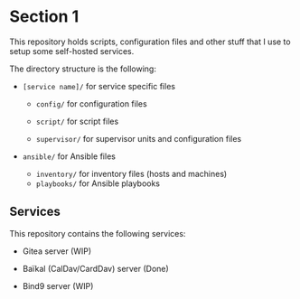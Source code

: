 # Section 1

This repository holds scripts, configuration files and other stuff that I use to setup some self-hosted services.

The directory structure is the following:

- `[service name]/` for service specific files

    - `config/` for configuration files

    - `script/` for script files

    - `supervisor/` for supervisor units and configuration files

- `ansible/` for Ansible files
    - `inventory/` for inventory files (hosts and machines)
    - `playbooks/` for Ansible playbooks


## Services

This repository contains the following services:

- Gitea server (WIP)

- Baïkal (CalDav/CardDav) server (Done)

- Bind9 server (WIP)

